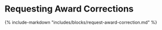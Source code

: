# Requesting Award Corrections

{% include-markdown "includes/blocks/request-award-correction.md" %}
